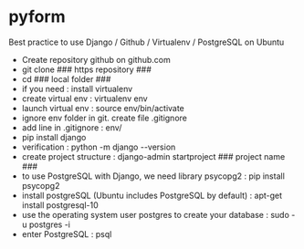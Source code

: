 # pyform

Best practice to use Django / Github / Virtualenv / PostgreSQL on Ubuntu

- Create repository github on github.com
- git clone ### https repository ###
- cd ### local folder ###
- if you need : install virtualenv
- create virtual env : virtualenv env
- launch virtual env : source env/bin/activate
- ignore env folder in git. create file .gitignore
- add line in .gitignore : env/ 
- pip install django
- verification : python -m django --version
- create project structure : django-admin startproject ### project name ###
- to use PostgreSQL with Django, we need library psycopg2 : pip install psycopg2
- install postgreSQL (Ubuntu includes PostgreSQL by default) : apt-get install postgresql-10
- use the operating system user postgres to create your database : sudo -u postgres -i
- enter PostgreSQL : psql
